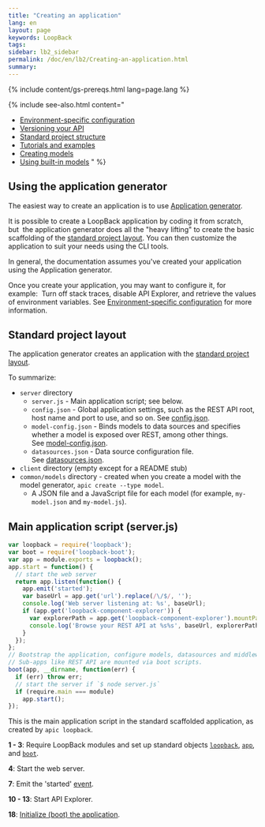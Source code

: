 ```yaml
---
title: "Creating an application"
lang: en
layout: page
keywords: LoopBack
tags:
sidebar: lb2_sidebar
permalink: /doc/en/lb2/Creating-an-application.html
summary:
---
```


{% include content/gs-prereqs.html lang=page.lang %}

{% include see-also.html content="
- [Environment-specific configuration](Environment-specific-configuration.html)
- [Versioning your API](Versioning-your-API.html)
- [Standard project structure](Standard-project-structure.html)
- [Tutorials and examples](Tutorials-and-examples.html)
- [Creating models](Creating-models.html)
- [Using built-in models](Using-built-in-models.html)
" %}

## Using the application generator

The easiest way to create an application is to use [Application generator](Application-generator.html).

It is possible to create a LoopBack application by coding it from scratch, but 
the application generator does all the "heavy lifting" to create the basic scaffolding of the [standard project layout](Project-layout-reference.html).
You can then customize the application to suit your needs using the CLI tools.

In general, the documentation assumes you've created your application using the Application generator.

Once you create your application, you may want to configure it, for example: 
Turn off stack traces, disable API Explorer, and retrieve the values of environment variables.
See [Environment-specific configuration](Environment-specific-configuration.html) for more information.

## Standard project layout

The application generator creates an application with the [standard project layout](Project-layout-reference.html).

To summarize:

* `server` directory
  * `server.js` - Main application script; see below.
  * `config.json` - Global application settings, such as the REST API root, host name and port to use, and so on.
      See [config.json](config.json.html).
  * `model-config.json` - Binds models to data sources and specifies whether a model is exposed over REST, among other things.  
      See [model-config.json](model-config.json.html).
  * `datasources.json` - Data source configuration file.
      See [datasources.json](datasources.json.html).
* `client` directory (empty except for a README stub)
* `common/models` directory - created when you create a model with the model generator, `apic create --type model`.
  * A JSON file and a JavaScript file for each model (for example, `my-model.json` and `my-model.js`).

## Main application script (server.js)

```javascript
var loopback = require('loopback');
var boot = require('loopback-boot');
var app = module.exports = loopback();
app.start = function() {
  // start the web server
  return app.listen(function() {
    app.emit('started');
    var baseUrl = app.get('url').replace(/\/$/, '');
    console.log('Web server listening at: %s', baseUrl);
    if (app.get('loopback-component-explorer')) {
      var explorerPath = app.get('loopback-component-explorer').mountPath;
      console.log('Browse your REST API at %s%s', baseUrl, explorerPath);
    }
  });
};
// Bootstrap the application, configure models, datasources and middleware.
// Sub-apps like REST API are mounted via boot scripts.
boot(app, __dirname, function(err) {
  if (err) throw err;
  // start the server if `$ node server.js`
  if (require.main === module)
    app.start();
});
```

This is the main application script in the standard scaffolded application, as created by `apic loopback`.

**1 - 3**:
Require LoopBack modules and set up standard objects
[`loopback`](http://apidocs.strongloop.com/loopback/#loopback),
[`app`](http://apidocs.strongloop.com/loopback/#var-app-loopback),
and
[`boot`](http://apidocs.strongloop.com/loopback-boot/#boot).

**4**:
Start the web server.

**7**:
Emit the 'started' [event](Events.html).

**10 - 13**:
Start API Explorer.

**18**: [Initialize (boot) the application](Defining-boot-scripts.html).
